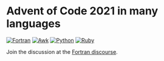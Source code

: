 # Advent of Code 2021 in many languages

[![Fortran](https://img.shields.io/badge/%20-Fortran-734f96?style=flat-square&logo=fortran)](https://fortran-lang.org)
[![Awk](https://img.shields.io/badge/%20-Awk-orange?style=flat-square&logo=gnu)](https://www.gnu.org/software/gawk/manual/gawk.html)
[![Python](https://img.shields.io/badge/%20-Python-blue?style=flat-square&logo=numpy)](https://www.python.org/)
[![Ruby](https://img.shields.io/badge/%20-Ruby-red?style=flat-square&logo=ruby)](https://ruby-lang.org)

Join the discussion at the [Fortran discourse](https://fortran-lang.discourse.group/t/2346).
